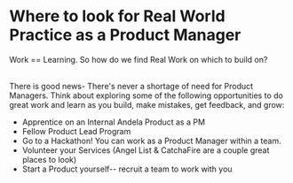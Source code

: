 # Where to look for Real World Practice as a Product Manager

Work == Learning. So how do we find Real Work on which to build on? <br><br>

There is good news- There's never a shortage of need for Product Managers. Think about exploring some of the following opportunities to do great work and learn as you build, make mistakes, get feedback, and grow: 

- Apprentice on an Internal Andela Product as a PM
- Fellow Product Lead Program
- Go to a Hackathon! You can work as a Product Manager within a team. 
- Volunteer your Services (Angel List & CatchaFire are a couple great places to look)
- Start a Product yourself-- recruit a team to work with you
